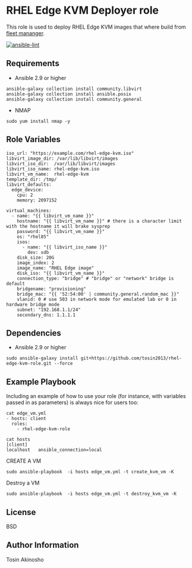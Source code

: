 RHEL Edge KVM Deployer role
=========

This role is used to deploy RHEL Edge KVM images that where build from [fleet mananger](https://console.redhat.com/edge/fleet-management).


[![ansible-lint](https://github.com/tosin2013/rhel-edge-kvm-role/actions/workflows/ansible-lint.yml/badge.svg)](https://github.com/tosin2013/rhel-edge-kvm-role/actions/workflows/ansible-lint.yml)

Requirements
------------

* Ansible 2.9 or higher
```
ansible-galaxy collection install community.libvirt
ansible-galaxy collection install ansible.posix
ansible-galaxy collection install community.general
```

* NMAP
```
sudo yum install nmap -y
```

Role Variables
--------------

```
iso_url: "https://example.com/rhel-edge-kvm.iso"
libvirt_image_dir: /var/lib/libvirt/images
libvirt_iso_dir:  /var/lib/libvirt/images
libvirt_iso_name: rhel-edge-kvm.iso
libvirt_vm_name:  rhel-edge-kvm
template_dir: /tmp/
libvirt_defaults:
  edge_device:
    cpu: 2
    memory: 2097152 

virtual_machines:
  - name: "{{ libvirt_vm_name }}"
    hostname: "{{ libvirt_vm_name }}" # there is a character limit with the hostname it will brake sysprep
    password: "{{ libvirt_vm_name }}"
    os: "rhel85"
    isos:
      - name: "{{ libvirt_iso_name }}"
        dev: sdb
    disk_size: 20G
    image_index: 2
    image_name: "RHEL Edge image"
    disk_iso: "{{ libvirt_vm_name }}"
    connection_type: "bridge" # "bridge" or "network" bridge is default
    bridgename: "provisioning" 
    bridge_mac: "{{ '52:54:00' | community.general.random_mac }}"
    vlanid: 0 # use 503 in network mode for emulated lab or 0 in hardware bridge mode
    subnet: "192.168.1.1/24"
    secondary_dns: 1.1.1.1
```

Dependencies
------------

* Ansible 2.9 or higher
```
sudo ansible-galaxy install git+https://github.com/tosin2013/rhel-edge-kvm-role.git --force
```

Example Playbook
----------------

Including an example of how to use your role (for instance, with variables passed in as parameters) is always nice for users too:

    cat edge_vm.yml
    - hosts: client
      roles:
        - rhel-edge-kvm-role

    cat hosts
    [client]
    localhost   ansible_connection=local

CREATE A VM
```
sudo ansible-playbook  -i hosts edge_vm.yml -t create_kvm_vm -K
```

Destroy a VM
```
sudo ansible-playbook  -i hosts edge_vm.yml -t destroy_kvm_vm -K
```

License
-------

BSD

Author Information
------------------

Tosin Akinosho
